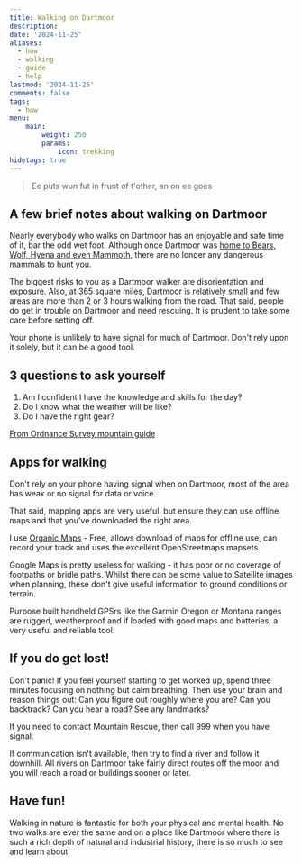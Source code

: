 ```yaml
---
title: Walking on Dartmoor 
description: 
date: '2024-11-25'
aliases:
  - how
  - walking
  - guide
  - help
lastmod: '2024-11-25'
comments: false
tags:
  - how
menu:
    main: 
        weight: 250        
        params:
            icon: trekking
hidetags: true
---
```


> Ee puts wun fut in frunt of t'other, an on ee goes

## A few brief notes about walking on Dartmoor

Nearly everybody who walks on Dartmoor has an enjoyable and safe time of it, bar the odd wet foot.  Although once Dartmoor was [home to Bears, Wolf, Hyena and even Mammoth](https://www.theguardian.com/science/2017/aug/07/making-old-bones-joint-mitnor-cave-reopens-with-replica-fossils), there are no longer any dangerous mammals to hunt you. 

The biggest risks to you as a Dartmoor walker are disorientation and exposure. Also, at 365 square miles, Dartmoor is relatively small and few areas are more than 2 or 3 hours walking from the road.  That said, people do get in trouble on Dartmoor and need rescuing. It is prudent to take some care before setting off.

Your phone is unlikely to have signal for much of Dartmoor. Don't rely upon it solely, but it can be a good tool.

## 3 questions to ask yourself

1. Am I confident I have the knowledge and skills for the day?
2. Do I know what the weather will be like?
3. Do I have the right gear?

[From Ordnance Survey mountain guide](https://getoutside.ordnancesurvey.co.uk/guides/mountain-safety/)

## Apps for walking

Don't rely on your phone having signal when on Dartmoor, most of the area has weak or no signal for data or voice.  

That said, mapping apps are very useful, but ensure they can use offline maps and that you've downloaded the right area.

I use [Organic Maps](https://play.google.com/store/apps/details?id=app.organicmaps&hl=en_GB) - Free, allows download of maps for offline use, can record your track and uses the excellent OpenStreetmaps mapsets. 

Google Maps is pretty useless for walking - it has poor or no coverage of footpaths or bridle paths. Whilst there can be some value to Satellite images when planning, these don't give useful information to ground conditions or terrain.

Purpose built handheld GPSrs like the Garmin Oregon or Montana ranges are rugged, weatherproof and if loaded with good maps and batteries, a very useful and reliable tool.

## If you do get lost!
Don't panic! If you feel yourself starting to get worked up, spend three minutes focusing on nothing but calm breathing. Then use your brain and reason things out: Can you figure out roughly where you are? Can you backtrack? Can you hear a road? See any landmarks? 

If you need to contact Mountain Rescue, then call 999 when you have signal.

If communication isn't available, then try to find a river and follow it downhill. All rivers on Dartmoor take fairly direct routes off the moor and you will reach a road or buildings sooner or later.

## Have fun!
Walking in nature is fantastic for both your physical and mental health. No two walks are ever the same and on a place like Dartmoor where there is such a rich depth of natural and industrial history, there is so much to see and learn about.


